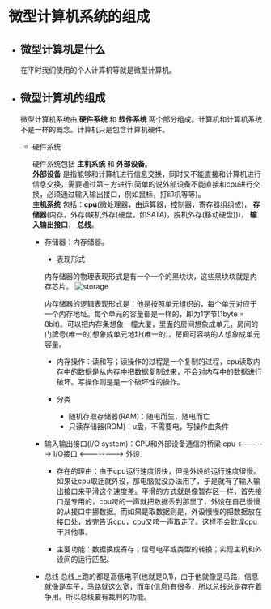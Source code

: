 # 微型计算机系统的组成

- ## 微型计算机是什么

  在平时我们使用的个人计算机等就是微型计算机。

- ## 微型计算机的组成

  微型计算机系统由 **硬件系统** 和 **软件系统** 两个部分组成。计算机和计算机系统不是一样的概念。计算机只是包含计算机硬件。

  - 硬件系统

    硬件系统包括 **主机系统** 和 **外部设备**。  
    **外部设备** 是指能够和计算机进行信息交换，同时又不能直接和计算机进行信息交换，需要通过第三方进行(简单的说外部设备不能直接和cpu进行交换，必须通过输入输出接口，例如鼠标，打印机等等)。  
    **主机系统** 包括：**cpu**(微处理器，由运算器，控制器，寄存器组组成)， **存储器**(内存，外存(联机外存(硬盘，如SATA)，脱机外存(移动硬盘)))， **输入输出接口**， **总线**。

    - 存储器：内存储器。

      - 表现形式

       内存储器的物理表现形式是有一个一个的黑块块，这些黑块块就是内存芯片。
      ![storage](image/20190524_1.png)

       内存储器的逻辑表现形式是：他是按照单元组织的，每个单元对应于一个内存地址。每个单元的容量都是一样的，即为1字节(1byte = 8bit)。可以把内存条想象一幢大厦，里面的房间想象成单元，房间的门牌号(唯一的)想象成单元地址(唯一的)，房间可容纳的人想象成单元容量。

      - 内存操作：读和写；读操作的过程是一个复制的过程，cpu读取内存中的数据是从内存中把数据复制过来，不会对内存中的数据进行破坏。写操作则是是一个破坏性的操作。

      - 分类

        - 随机存取存储器(RAM)：随电而生，随电而亡
        - 只读存储器(ROM)：u盘，不需要电，写操作由条件

    - 输入输出接口(I/O system)：CPU和外部设备通信的桥梁  cpu <------> I/O接口 <--------> 外设

      - 存在的理由：由于cpu运行速度很快，但是外设的运行速度很慢。如果让cpu取迁就外设，那电脑就没办法用了，于是就有了输入输出接口来平滑这个速度差。平滑的方式就是像暂存区一样，首先接口是专用的，cpu咵的一声就把数据丢到那里了，外设在自己慢慢的从接口中挪数据。而如果是取数据则是，外设慢慢的把数据放在接口处，放完告诉cpu，cpu又咵一声取走了。这样不会耽误cpu干其他事。

      - 主要功能：数据换成寄存；信号电平或类型的转换；实现主机和外设间的运行匹配。

    - 总线
      总线上跑的都是高低电平(也就是0,1)，由于他就像是马路，信息就像是车子，马路就这么宽，而车(信息)有很多，所以总线总是存在着争用。所以总线要有裁判的功能。


  